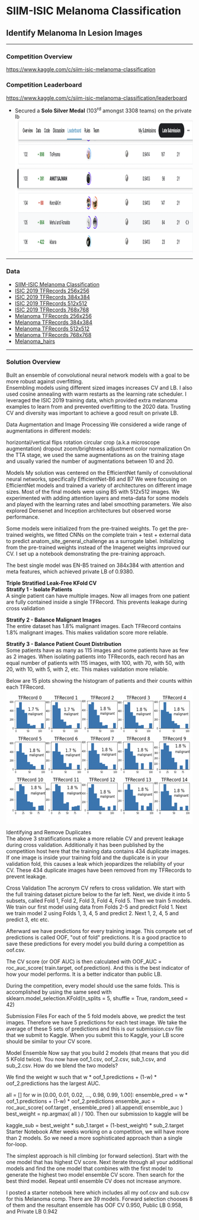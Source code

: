 # SIIM-ISIC Melanoma Classification
## Identify Melanoma In Lesion Images

---

### Competition Overview  
https://www.kaggle.com/c/siim-isic-melanoma-classification  
### Competition Leaderboard
https://www.kaggle.com/c/siim-isic-melanoma-classification/leaderboard
* Secured a **Solo Silver Medal** (103<sup>rd</sup> amongst 3308 teams) on the private lb  
<a href="https://www.kaggle.com/c/siim-isic-melanoma-classification/leaderboard"><img src="https://github.com/sajwankit/SIIM-ISIC-Melanoma-Classification/blob/siiim/images/kaggle_lb.png" align="center" height="360" width="720" ></a> 

---

### Data

* [SIIM-ISIC Melanoma Classification](https://www.kaggle.com/c/siim-isic-melanoma-classification/data)
* [ISIC 2019 TFRecords 256x256](https://www.kaggle.com/cdeotte/isic2019-256x256)
* [ISIC 2019 TFRecords 384x384](https://www.kaggle.com/cdeotte/isic2019-384x384)
* [ISIC 2019 TFRecords 512x512](https://www.kaggle.com/cdeotte/isic2019-512x512)
* [ISIC 2019 TFRecords 768x768](https://www.kaggle.com/cdeotte/isic2019-768x768)
* [Melanoma TFRecords 256x256](https://www.kaggle.com/cdeotte/melanoma-256x256)
* [Melanoma TFRecords 384x384](https://www.kaggle.com/cdeotte/melanoma-384x384)
* [Melanoma TFRecords 512x512](https://www.kaggle.com/cdeotte/melanoma-512x512)
* [Melanoma TFRecords 768x768](https://www.kaggle.com/cdeotte/melanoma-768x768)
* [Melanoma_hairs](https://www.kaggle.com/nroman/melanoma-hairs)

---

### Solution Overview
 
Built an ensemble of convolutional neural network models with a goal to be more robust against overfitting.  
Ensembling models using different sized images increases CV and LB.
 I also used cosine annealing with warm restarts as the learning rate scheduler. I leveraged the
ISIC 2019 training data, which provided extra melanoma examples to learn from and prevented
overfitting to the 2020 data. 
Trusting CV and diversity was important to achieve a good result on private LB. 

Data Augmentation and Image Processing
We considered a wide range of augmentations in different models:

horizontal/vertical flips
rotation
circular crop (a.k.a microscope augmentation)
dropout
zoom/brightness adjustment
color normalization
On the TTA stage, we used the same augmentations as on the training stage and usually varied the number of augmentations between 10 and 20.

Models
My solution was centered on the EfficientNet family of convolutional neural networks,
specifically EfficientNet-B6 and B7
We were focusing on EfficientNet models and trained a variety of architectures on different image sizes. Most of the final models were using B5 with 512x512 images. We experimented with adding attention layers and meta-data for some models and played with the learning rates and label smoothing parameters. We also explored Densenet and Inception architectures but observed worse performance.

Some models were initialized from the pre-trained weights. To get the pre-trained weights, we fitted CNNs on the complete train + test + external data to predict anatom_site_general_challenge as a surrogate label. Initializing from the pre-trained weights instead of the Imagenet weights improved our CV. I set up a notebook demonstrating the pre-training approach.

The best single model was EN-B5 trained on 384x384 with attention and meta features, which achieved private LB of 0.9380.

**Triple Stratified Leak-Free KFold CV**  
**Stratify 1 - Isolate Patients**  
A single patient can have multiple images. Now all images from one patient are fully contained inside a single TFRecord. This prevents leakage during cross validation

**Stratify 2 - Balance Malignant Images**  
The entire dataset has 1.8% malignant images. Each TFRecord contains 1.8% malignant images. This makes validation score more reliable.

**Stratify 3 - Balance Patient Count Distribution**  
Some patients have as many as 115 images and some patients have as few as 2 images. When isolating patients into TFRecords, each record has an equal number of patients with 115 images, with 100, with 70, with 50, with 20, with 10, with 5, with 2, etc. This makes validation more reliable.

Below are 15 plots showing the histogram of patients and their counts within each TFRecord.
<a href="url"><img src="https://github.com/sajwankit/SIIM-ISIC-Melanoma-Classification/blob/siiim/images/stratified_data.png" align="center" height="360" width="720" ></a>  
  

    
Identifying and Remove Duplicates  
The above 3 stratifications make a more reliable CV and prevent leakage during cross validation. Additionally it has been published by the competition host here that the training data contains 434 duplicate images. If one image is inside your training fold and the duplicate is in your validation fold, this causes a leak which jeopardizes the reliability of your CV. These 434 duplicate images have been removed from my TFRecords to prevent leakage.

Cross Validation
The acronym CV refers to cross validation. We start with the full training dataset picture below to the far left. Next, we divide it into 5 subsets, called Fold 1, Fold 2, Fold 3, Fold 4, Fold 5. Then we train 5 models. We train our first model using data from Folds 2-5 and predict Fold 1. Next we train model 2 using Folds 1, 3, 4, 5 and predict 2. Next 1, 2, 4, 5 and predict 3, etc etc.

Afterward we have predictions for every training image. This compete set of predictions is called OOF, "out of fold" predictions. It is a good practice to save these predictions for every model you build during a competition as oof.csv.

The CV score (or OOF AUC) is then calculated with OOF_AUC = roc_auc_score( train.target, oof.prediction). And this is the best indicator of how your model performs. It is a better indicator than public LB.

During the competition, every model should use the same folds. This is accomplished by using the same seed with sklearn.model_selection.KFold(n_splits = 5, shuffle = True, random_seed = 42)



Submission Files
For each of the 5 fold models above, we predict the test images. Therefore we have 5 predictions for each test image. We take the average of these 5 sets of predictions and this is our submission.csv file that we submit to Kaggle. When you submit this to Kaggle, your LB score should be similar to your CV score.

Model Ensemble
Now say that you build 2 models (that means that you did 5 KFold twice). You now have oof_1.csv, oof_2.csv, sub_1.csv, and sub_2.csv. How do we blend the two models?

We find the weight w such that w * oof_1.predictions + (1-w) * oof_2.predictions has the largest AUC.

 all = []
 for w in [0.00, 0.01, 0.02, ..., 0.98, 0.99, 1.00]:
     ensemble_pred = w * oof_1.predictions + (1-w) * oof_2.predictions
     ensemble_auc = roc_auc_score( oof.target , ensemble_pred )
     all.append( ensemble_auc )
 best_weight = np.argmax( all ) / 100.
Then our submission to kaggle will be

 kaggle_sub = best_weight * sub_1.target + (1-best_weight) * sub_2.target
Starter Notebook
After weeks working on a competition, we will have more than 2 models. So we need a more sophisticated approach than a single for-loop.

The simplest approach is hill climbing (or forward selection). Start with the one model that has highest CV score. Next iterate through all your additional models and find the one model that combines with the first model to generate the highest two model ensemble CV score. Then search for the best third model. Repeat until ensemble CV does not increase anymore.

I posted a starter notebook here which includes all my oof.csv and sub.csv for this Melanoma comp. There are 39 models. Forward selection chooses 8 of them and the resultant ensemble has OOF CV 0.950, Public LB 0.958, and Private LB 0.942
